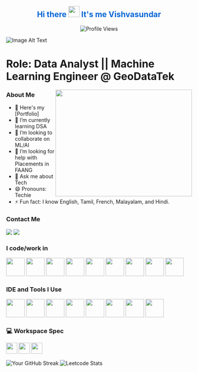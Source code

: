 <div align="center">
  <h2 style="color: #0366d6; font-weight: bold;">Hi there <img src="https://raw.githubusercontent.com/MartinHeinz/MartinHeinz/master/wave.gif" width="30px" height="30px" /> It's me Vishvasundar</h2>

  <img src="https://komarev.com/ghpvc/?username=Vishva-23&label=PROFILE+VIEWS" alt="Profile Views" />
</div>

![Image Alt Text](https://i.ibb.co/k24415b/Github-Banner.gif)

Role: Data Analyst || Machine Learning Engineer @ GeoDataTek
=============================================================


<img align="right" width="370" height="290" src="https://media.giphy.com/media/qgQUggAC3Pfv687qPC/giphy.gif" style="border-radius: 50;" />


### About Me

- 🔭 Here's my [Portfolio]
- 🌱 I’m currently learning DSA
- 👯 I’m looking to collaborate on ML/AI
- 🤔 I’m looking for help with Placements in FAANG
- 💬 Ask me about Tech
- 😄 Pronouns: Techie
- ⚡ Fun fact: I know English, Tamil, French, Malayalam, and Hindi.

### Contact Me
[<img src="https://img.icons8.com/?size=100&id=PmVIP6qPDgZv&format=png&color=000000"/>](https://www.linkedin.com/in/vishva-ks/)
[<img src="https://img.icons8.com/?size=100&id=ubG3KC00ctgG&format=png&color=000000" />](https://discord.com/channels/vishva_ks9741)

### I code/work in
<img height="50" width="50" src="https://img.icons8.com/color/48/000000/python.png" /> <img height="50" width="50" src="https://img.icons8.com/color/48/000000/java-coffee-cup-logo.png" /> <img height="50" width="50" src="https://img.icons8.com/color/48/000000/c-programming.png" /> <img height="50" width="50" src="https://img.icons8.com/color/48/000000/tensorflow.png"/> <img height="50" width="50" src="https://imgs.search.brave.com/HfGPVQdtN8XlCg7kGL2AIW3c861q0ri6-R-KehfsWM8/rs:fit:860:0:0/g:ce/aHR0cHM6Ly91cGxv/YWQud2lraW1lZGlh/Lm9yZy93aWtpcGVk/aWEvY29tbW9ucy8x/LzEwL1B5VG9yY2hf/bG9nb19pY29uLnN2/Zw.svg"/> <img height="50" width="50" src="https://img.icons8.com/color/48/000000/mysql-logo.png"/> <img height="50" width="50" src="https://upload.wikimedia.org/wikipedia/commons/thumb/c/cf/New_Power_BI_Logo.svg/2048px-New_Power_BI_Logo.svg.png" /> <img height="50" width="50" src="https://store-images.s-microsoft.com/image/apps.47429.13795821674373682.42a749e2-3ed9-43c6-88ec-0045278b4e49.44c95864-02a2-4f02-b16e-5b92d03974a1?h=464" /> <img height="50" width="50" src="https://i0.wp.com/hatfullofdata.blog/wp-content/uploads/2021/04/Dataverse_1600x1600.png?fit=680%2C680&ssl=1" /> 

### IDE and Tools I Use
<img height="50" width="50" src="https://img.icons8.com/color/48/000000/visual-studio-code-2019.png"/> <img height="50" width="50" src="https://img.icons8.com/color/48/000000/pycharm.png"/> <img height="50" width="50" src="https://img.icons8.com/color/50/000000/git.png"/> <img height="50" width="50" src="https://img.icons8.com/dusk/64/000000/anaconda.png"/> <img height="50" src="https://img.icons8.com/officel/480/null/java-eclipse.png"/> <img height="50" src="https://img.icons8.com/color/480/null/notion--v1.png" /> <img height="50" width="50" src="https://img.icons8.com/doodle/48/000000/adobe-photoshop.png"/> <img height="50" width="50" src="https://img.icons8.com/color/48/000000/figma--v1.png"/> 

### 💻 Workspace Spec
<img height="30" src="https://img.shields.io/badge/Macbook-Pro_M1-ED1C24?style=for-the-badge&logo=apple&logoColor=white"/> <img height="30" src="https://img.shields.io/badge/NVIDIA-GTX1650-76B900?style=for-the-badge&logo=nvidia&logoColor=white"/>  <img height="30" src="https://img.shields.io/badge/AMD-Ryzen_5_4600H-ED1C24?style=for-the-badge&logo=amd&logoColor=white"/> 

![Your GitHub Streak](https://github-readme-streak-stats.herokuapp.com/?user=Vishva-23&theme=tokyonight)
![Leetcode Stats](https://leetcard.jacoblin.cool/vishvaks2306?ext=contest&theme=dark)

